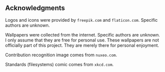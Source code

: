   Acknowledgments
-------------------

Logos and icons were provided by `freepik.com` and `flaticon.com`. Specific authors are unknown.

Wallpapers were collected from the internet. Specific authors are unknown. I only assume that they are free for personal use. These wallpapers are not officially part of this project. They are merely there for personal enjoyment.

Contribution recognition image comes from `nuxeo.com`.

Standards (filesystems) comic comes from `xkcd.com`.

